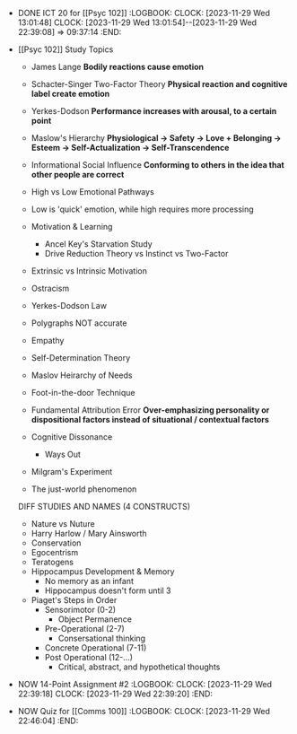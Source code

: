 - DONE ICT 20 for [[Psyc 102]]
  :LOGBOOK:
  CLOCK: [2023-11-29 Wed 13:01:48]
  CLOCK: [2023-11-29 Wed 13:01:54]--[2023-11-29 Wed 22:39:08] =>  09:37:14
  :END:
- [[Psyc 102]] Study Topics
  * James Lange 
   **Bodily reactions cause emotion**
  * Schacter-Singer Two-Factor Theory
   **Physical reaction and cognitive label create emotion**
  * Yerkes-Dodson
   **Performance increases with arousal, to a certain point**
  * Maslow's Hierarchy
   **Physiological -> Safety -> Love + Belonging -> Esteem -> Self-Actualization -> Self-Transcendence**
  * Informational Social Influence
   **Conforming to others in the idea that other people are correct**
  * High vs Low Emotional Pathways
   * Low is 'quick' emotion, while high requires more processing
  * Motivation & Learning
     * Ancel Key's Starvation Study
     * Drive Reduction Theory vs Instinct vs Two-Factor
  * Extrinsic vs Intrinsic Motivation
  * Ostracism
  * Yerkes-Dodson Law
  * Polygraphs NOT accurate
  * Empathy
  * Self-Determination Theory
  * Maslov Heirarchy of Needs
  
  * Foot-in-the-door Technique
  * Fundamental Attribution Error
   **Over-emphasizing personality or dispositional factors instead of situational / contextual factors**
  * Cognitive Dissonance 
     * Ways Out
  * Milgram's Experiment
  * The just-world phenomenon
  
  DIFF STUDIES AND NAMES (4 CONSTRUCTS)
  * Nature vs Nuture
  * Harry Harlow / Mary Ainsworth
  * Conservation
  * Egocentrism
  * Teratogens
  * Hippocampus Development & Memory
     * No memory as an infant
     * Hippocampus doesn't form until 3
  * Piaget's Steps in Order
     * Sensorimotor (0-2)
        * Object Permanence
     * Pre-Operational (2-7)
        * Consersational thinking
     * Concrete Operational (7-11)
     * Post Operational (12-...)
        * Critical, abstract, and hypothetical thoughts
- NOW 14-Point Assignment #2
  :LOGBOOK:
  CLOCK: [2023-11-29 Wed 22:39:18]
  CLOCK: [2023-11-29 Wed 22:39:20]
  :END:
- NOW Quiz for [[Comms 100]]
  :LOGBOOK:
  CLOCK: [2023-11-29 Wed 22:46:04]
  :END: